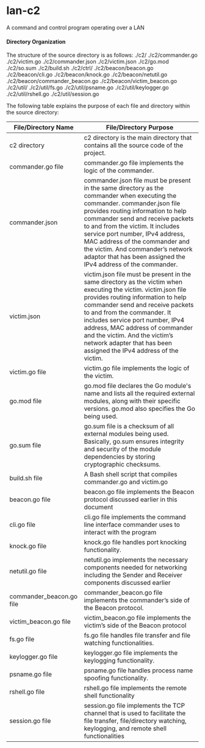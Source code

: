# lan-c2
A command and control program operating over a LAN


#### Directory Organization
The structure of the source directory is as follows: 
./c2/ 
	./c2/commander.go
	./c2/victim.go
	./c2/commander.json
	./c2/victim.json
	./c2/go.mod
	./c2/so.sum
	./c2/build.sh
	./c2/ctrl/
./c2/beacon/beacon.go	
./c2/beacon/cli.go
	./c2/beacon/knock.go
	./c2/beacon/netutil.go
	./c2/beacon/commander_beacon.go
	./c2/beacon/victim_beacon.go
	./c2/util/
		./c2/util/fs.go
		./c2/util/psname.go
		./c2/util/keylogger.go
		./c2/util/rshell.go
		./c2/util/session.go


The following table explains the purpose of each file and directory within the source directory: 

| File/Directory Name | File/Directory Purpose|
|---------------------|-----------------------|
| c2 directory        | c2 directory is the main directory that contains all the source code of the project. |
| commander.go file   | commander.go file implements the logic of the commander. |
| commander.json      | commander.json file must be present in the same directory as the commander when executing the commander. commander.json file provides routing information to help commander send and receive packets to and from the victim. It includes service port number, IPv4 address, MAC address of the commander and the victim. And commander’s network adaptor that has been assigned the IPv4 address of the commander. | 
| victim.json         | victim.json file must be present in the same directory as the victim when executing the victim. victim.json file provides routing information to help commander send and receive packets to and from the commander. It includes service port number, IPv4 address, MAC address of commander and the victim. And the victim’s network adapter that has been assigned the IPv4 address of the victim.|
| victim.go file      | victim.go file implements the logic of the victim. |
| go.mod file         | go.mod file declares the Go module's name and lists all the required external modules, along with their specific versions. go.mod also specifies the Go being used. |
| go.sum file         | go.sum file is a checksum of all external modules being used. Basically, go.sum ensures integrity and security of the module dependencies by storing cryptographic checksums. |
| build.sh file       | A Bash shell script that compiles commander.go and victim.go |
| beacon.go file      | beacon.go file implements the Beacon protocol discussed earlier in this document | 
| cli.go file         | cli.go file implements the command line interface commander uses to interact with the program | 
| knock.go file       | knock.go file handles port knocking functionality. | 
| netutil.go file     | netutil.go implements the necessary components needed for networking including the Sender and Receiver components discussed earlier | 
| commander_beacon.go file | commander_beacon.go file implements the commander’s side of the Beacon protocol.  | 
| victim_beacon.go file | victim_beacon.go file implements the victim’s side of the Beacon protocol | 
| fs.go file | fs.go file handles file transfer and file watching functionalities. | 
| keylogger.go file | keylogger.go file implements the keylogging functionality. | 
| psname.go file | psname.go file handles process name spoofing functionality.  | 
| rshell.go file | rshell.go file implements the remote shell functionality  | 
| session.go file  | session.go file implements the TCP channel that is used to facilitate the file transfer, file/directory watching, keylogging, and remote shell functionalities | 

